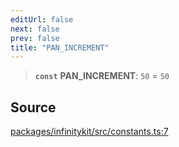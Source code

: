 ```yaml
---
editUrl: false
next: false
prev: false
title: "PAN_INCREMENT"
---
```


> **`const`** **PAN\_INCREMENT**: `50` = `50`

## Source

[packages/infinitykit/src/constants.ts:7](https://github.com/nodenogg-in/alpha-p2p/blob/e7369be/packages/infinitykit/src/constants.ts#L7)
